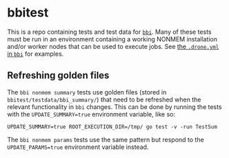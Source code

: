 # bbitest
This is a repo containing tests and test data for [`bbi`](https://github.com/metrumresearchgroup/bbi). Many of these tests must be run in an environment containing a working NONMEM installation and/or worker nodes that can be used to execute jobs. See [the `.drone.yml` in `bbi`](https://github.com/metrumresearchgroup/bbi/blob/develop/.drone.yml) for examples.

## Refreshing golden files
The `bbi nonmem summary` tests use golden files (stored in `bbitest/testdata/bbi_summary/`) that need to be refreshed when the relevant functionality in `bbi` changes. This can be done by running the tests with the `UPDATE_SUMMARY=true` environment variable, like so:
```
UPDATE_SUMMARY=true ROOT_EXECUTION_DIR=/tmp/ go test -v -run TestSum
```
The `bbi nonmem params` tests use the same pattern but respond to the `UPDATE_PARAMS=true` environment variable instead.
